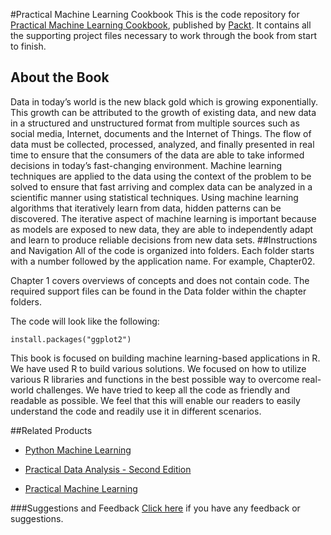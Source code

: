 #Practical Machine Learning Cookbook
This is the code repository for [Practical Machine Learning Cookbook](https://www.packtpub.com/big-data-and-business-intelligence/practical-machine-learning-cookbook?utm_source=github&utm_medium=repository&utm_campaign=9781785280511), published by [Packt](https://www.packtpub.com/?utm_source=github). It contains all the supporting project files necessary to work through the book from start to finish.
## About the Book
Data in today’s world is the new black gold which is growing exponentially. This growth can be attributed to the growth of existing data, and new data in a structured and unstructured format from multiple sources such as social media, Internet, documents and the Internet of Things. The flow of data must be collected, processed, analyzed, and finally presented in real time to ensure that the consumers of the data are able to take informed decisions in today’s fast-changing environment. Machine learning techniques are applied to the data using the context of the problem to be solved to ensure that fast arriving and complex data can be analyzed in a scientific manner using statistical techniques. Using machine learning algorithms that iteratively learn from data, hidden patterns can be discovered. The iterative aspect of machine learning is important because as models are exposed to new data, they are able to independently adapt and learn to produce reliable decisions from new data sets.
##Instructions and Navigation
All of the code is organized into folders. Each folder starts with a number followed by the application name. For example, Chapter02.

Chapter 1 covers overviews of concepts and does not contain code.
The required support files can be found in the Data folder within the chapter folders.

The code will look like the following:
```
install.packages("ggplot2")
```

This book is focused on building machine learning-based applications in R. We have used R to build various solutions. We focused on how to utilize various R libraries and functions in the best possible way to overcome real-world challenges. We have tried to keep all the code as friendly and readable as possible. We feel that this will enable our readers to easily understand the code and readily use it in different scenarios.

##Related Products
* [Python Machine Learning](https://www.packtpub.com/big-data-and-business-intelligence/python-machine-learning?utm_source=github&utm_medium=repository&utm_campaign=9781783555130)

* [Practical Data Analysis - Second Edition](https://www.packtpub.com/big-data-and-business-intelligence/practical-data-analysis-second-edition?utm_source=github&utm_medium=repository&utm_campaign=9781785289712)

* [Practical Machine Learning](https://www.packtpub.com/big-data-and-business-intelligence/practical-machine-learning?utm_source=github&utm_medium=repository&utm_campaign=9781784399689)

###Suggestions and Feedback
[Click here](https://docs.google.com/forms/d/e/1FAIpQLSe5qwunkGf6PUvzPirPDtuy1Du5Rlzew23UBp2S-P3wB-GcwQ/viewform) if you have any feedback or suggestions.
